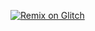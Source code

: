 [![Remix on Glitch](https://binbashbanana.github.io/deploy-buttons/buttons/remade/glitch.svg)](https://glitch.com/edit/#!/import/github/ooxcrimson/inter.git)
